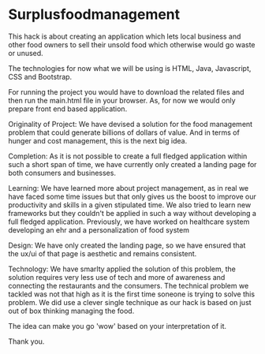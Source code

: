 # Surplusfoodmanagement

This hack is about creating an application which lets local business and other food owners to sell their unsold food which otherwise would go waste or unused.

The technologies for now what we will be using is HTML, Java, Javascript, CSS and Bootstrap.

For running the project you would have to download the related files and then run the main.html file in your browser. As, for now we would only prepare front end based application. 


Originality of Project: We have devised a solution for the food management problem that could generate billions of dollars of value. And in terms of hunger and cost management, this is the next big idea.

Completion: As it is not possible to create a full fledged application within such a short span of time, we have currently only created a landing page for both consumers and businesses.

Learning: We have learned more about project management, as in real we have faced some time issues but that only gives us the boost to improve our productivity and skills in a given stipulated time. 
We also tried to learn new frameworks but they couldn't be applied in such a way without developing a full fledged application.
Previously, we have worked on healthcare system developing an ehr and a personalization of food system

Design: We have only created the landing page, so we have ensured that the ux/ui of that page is aesthetic and remains consistent.

Technology: We have smarlty applied the solution of this problem, the solution requires very less use of tech and more of awareness and connecting the restaurants and the consumers. 
The technical problem we tackled was not that high as it is the first time soneone is trying to solve this problem. 
We did use a clever single technique as our hack is based on just out of box thinking managing the food.

The idea can make you go 'wow' based on your interpretation of it.

Thank you.
